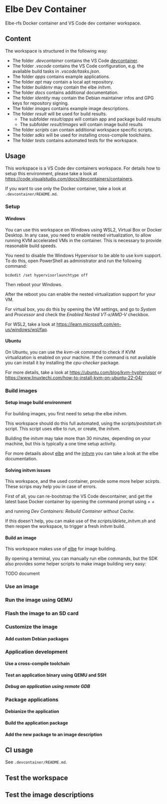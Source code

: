 # Elbe Dev Container

Elbe-rfs Docker container and VS Code dev container workspace.

## Content

The workspace is structured in the following way:

- The folder _.devcontainer_ contains the VS Code [devcontainer](https://code.visualstudio.com/docs/devcontainers/containers).
- The folder _.vscode_ contains the VS Code configuration, e.g. the available build tasks in _.vscode/tasks.json_.
- The folder _apps_ contains example applications.
- The folder _apt_ may contain a local apt repository.
- The folder _buildenv_ may contain the elbe _initvm_.
- The folder _docs_ contains additional documentation.
- The folder _identity_ may contain the Debian maintainer infos and GPG keys for repository signing.
- The folder _images_ contains example image descriptions.
- The folder _result_ will be used for build results.
    - The subfolder _result/apps_ will contain app and package build results
    - The subfolder _result/images_ will contain image build results
- The folder _scripts_ can contain additional workspace specific scripts.
- The folder _sdks_ will be used for installing cross-compile toolchains.
- The folder _tests_ contains automated tests for the workspace.

## Usage

This workspace is a VS Code dev containers workspace.
For details how to setup this environment, please take a look at https://code.visualstudio.com/docs/devcontainers/containers.

If you want to use only the Docker container, take a look at `.devcontainer/README.md`.

### Setup

#### Windows

You can use this workspace on Windows using WSL2, Virtual Box or Docker Desktop.
In any case, you need to enable nested virtualization, to allow running KVM accelerated VMs in the container. This is necessary to provide reasonable build speeds.

You need to disable the Windows Hypervisor to be able to use kvm support.
To do this, open PowerShell as administrator and run the following command:

```shell
bcdedit /set hypervisorlaunchtype off
```

Then reboot your Windows.

After the reboot you can enable the nested virtualization support for your VM.

For virtual box, you do this by opening the VM settings, and go to _System_ and _Processor_ and check the _Enabled Nested VT-x/AMD-V_ checkbox.

For WSL2, take a look at https://learn.microsoft.com/en-us/windows/wsl/faq.

#### Ubuntu

On Ubuntu, you can use the _kvm-ok_ command to check if KVM virtualization is enabled on your machine. If the command is not available you can install it by installing the _cpu-checker_ package.

For more details, take a look at https://ubuntu.com/blog/kvm-hyphervisor or
https://www.linuxtechi.com/how-to-install-kvm-on-ubuntu-22-04/

### Build images

#### Setup image build environment

For building images, you first need to setup the elbe _initvm_.

This workspace should do this full automated, using the _scripts/poststart.sh_ script. This script uses elbe to run, or create, the _initvm_.

Building the _initvm_ may take more than 30 minutes, depending on your machine, but this is typically a one time setup activity.

For more detaails about [elbe](https://elbe-rfs.org/) and the [initvm](https://elbe-rfs.org/docs/sphinx/elbe-initvm.html) you can take a look at the elbe documentation.

#### Solving initvm issues

This workspace, and the used container, provide some more helper scirpts. These scrips may help you in case of errors.

First of all, you can re-bootstrap the VS Code devcontainer, and get the latest base Docker container by opening the command prompt using _<CTRL> + <SHIFT> + <P>_ and running _Dev Containers: Rebuild Container without Cache_.

If this doesn't help, you can make use of the _scripts/delete_initvm.sh_ and then reopen the workspace, to trigger a fresh _initvm_ build.

#### Build an image

This workspace makes use of [elbe](https://elbe-rfs.org/) for image building.

By opening a terminal, you can manually run elbe commands, but the SDK
also provides some helper scripts to make image building very easy:

TODO document

### Use an image

### Run the image using QEMU

### Flash the image to an SD card

### Customize the image

#### Add custom Debian packages

### Application development

#### Use a cross-compile toolchain

#### Test an application binary using QEMU and SSH

##### Debug an application using remote GDB

### Package applications

#### Debianize the application

#### Build the application package

#### Add the new package to an image description

## CI usage

See `.devcontainer/README.md`.

## Test the workspace

## Test the image descriptions
